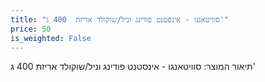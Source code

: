 ```yaml
---
title: "סוויטאנגו - אינסטנט פודינג וניל/שוקולד אריזת  400 ג'"
price: 50
is_weighted: False
---
```


תיאור המוצר: סוויטאנגו - אינסטנט פודינג וניל/שוקולד אריזת  400 ג'
